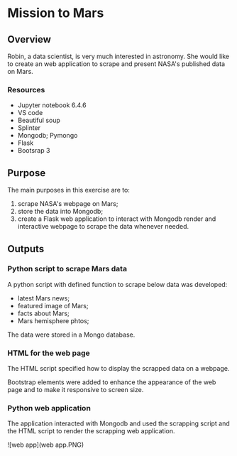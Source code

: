 # Mission to Mars

## Overview
Robin, a data scientist, is very much interested in astronomy. She would like to create an web application to scrape and present NASA's published data on Mars.

### Resources
- Jupyter notebook 6.4.6
- VS code
- Beautiful soup
- Splinter
- Mongodb; Pymongo
- Flask
- Bootsrap 3

## Purpose
The main purposes in this exercise are to:
1. scrape NASA's webpage on Mars;
2. store the data into Mongodb;
3. create a Flask web application to interact with Mongodb  render and interactive webpage to scrape the data whenever needed.

## Outputs
### Python script to scrape Mars data
A python script with defined function to scrape below data was developed:
- latest Mars news;
- featured image of Mars;
- facts about Mars;
- Mars hemisphere phtos;

The data were stored in a Mongo database.

### HTML for the web page
The HTML script specified how to display the scrapped data on a webpage.

Bootstrap elements were added to enhance the appearance of the web page and to make it responsive to screen size. 

### Python web application
The application interacted with Mongodb and used the scrapping script and the HTML script to render the scrapping web application.

![web app](web app.PNG)